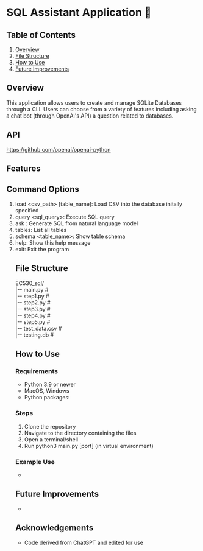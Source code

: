 # SQL Assistant Application 🤖

## Table of Contents
 1. [Overview](#overview)
 2. [File Structure](#file-structure)
 3. [How to Use](#how-to-use)
 4. [Future Improvements](#future-improvements)

## Overview
This application allows users to create and manage SQLite Databases through a CLI. Users can choose from a variety of features including asking a chat bot (through OpenAI's API) a question related to databases.

## API
https://github.com/openai/openai-python

## Features


## Command Options
 1. load <csv_path> [table_name]: Load CSV into the database initally specified
 2. query <sql_query>: Execute SQL query
 3. ask <table> <question>: Generate SQL from natural language model
 4. tables: List all tables
 5. schema <table_name>: Show table schema
 6. help: Show this help message
 7. exit: Exit the program

## File Structure
EC530_sql/ \
|-- main.py # \
|-- step1.py # \
|-- step2.py # \
|-- step3.py # \
|-- step4.py # \
|-- step5.py # \
|-- test_data.csv # \
|-- testing.db #

## How to Use
### Requirements
* Python 3.9 or newer
* MacOS, Windows
* Python packages: 

### Steps
 1. Clone the repository
 2. Navigate to the directory containing the files
 3. Open a terminal/shell
 4. Run python3 main.py [port] (in virtual environment)

### Example Use
*
  
## Future Improvements
* 

## Acknowledgements
* Code derived from ChatGPT and edited for use
